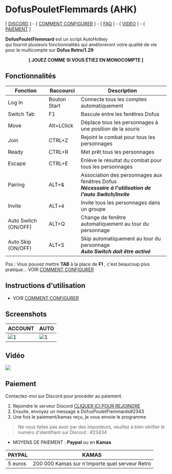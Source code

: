 # DofusPouletFlemmards (AHK)

[ [DISCORD](https://discord.gg/B9xSGG2) ] - [ [COMMENT CONFIGURER](USAGE.md) ] - [ [FAQ](FAQ.md) ] - [ [VIDEO](https://www.youtube.com/watch?v=urj5OiX987E) ] - 
[ [PAIEMENT](#Paiement) ] 


**DofusPouletFlemmard** est un script AutoHotkey  
qui fournit plusieurs fonctionnalités qui amélioreront votre qualité de vie pour le multicompte sur **Dofus Retro/1.29**

<p align="center">  <b> [ JOUEZ COMME SI VOUS ÉTIEZ EN MONOCOMPTE ]</b> </p>



## Fonctionnalités

| Fonction    	| Raccourci     	| Description                                                                                   	|
|-------------	|---------------	|-----------------------------------------------------------------------------------------------	|
| Log In      	| Bouton Start  	| Connecte tous les comptes automatiquement                                                   	|
| Switch Tab      	| F1 	| Bascule entre les fenêtres Dofus                                                 	|
| Move        	| Alt+LClick 	| Déplace tous les personnages à une position de la souris                                      	|
| Join        	| CTRL+Z        	| Rejoint le combat pour tous les personnages                                                   	|
| Ready       	| CTRL+R        	| Met prêt tous les personnages                                                                 	|
| Escape      	| CTRL+E        	| Enlève le résultat du combat pour tous les personnages                                        	|
| Pairing     	| ALT+&         	| Association des personnages aux fenêtres Dofus <br/> _**Nécessaire à l'utilisation de l'auto Switch/Invite**_                                                	|
| Invite     	| ALT+é         	| Invite tous les personnages dans un groupe  	|
| Auto Switch	(ON/OFF) | ALT+Q       	| Change de fenêtre automatiquement au tour du personnage                                       	|
| Auto Skip (ON/OFF) 	| ALT+S         	| Skip automatiquement au tour du personnage <br/> _**Auto Switch doit être activé**_          |

Pss : Vous pouvez mettre **TAB** à la place de **F1** , c'est beaucoup plus pratique... VOIR [COMMENT CONFIGURER](USAGE.md#les-raccourcis) 


## Instructions d'utilisation
- VOIR [COMMENT CONFIGURER](USAGE.md) 


## Screenshots

|  ACCOUNT 	|  AUTO 	|
|---	|---	|
|  ![1](https://i.imgur.com/iBy4Pgb.png)|   ![1](https://i.imgur.com/Zvb01ei.png.png)|


## Vidéo
<a href="https://www.youtube.com/watch?v=K9sNDSsyJVM" target="_blank">![](https://i.imgur.com/dM4nyeg.png)</a>

## Paiement<a name="Paiement"></a>

Contactez-moi sur Discord pour procéder au paiement.
  1. Rejoindre le serveur Discord [CLIQUER ICI POUR REJOINDRE](https://discord.gg/B9xSGG2)
  2. Ensuite, envoyez un message à DofusPouletFlemmards#2343
  3. Une fois le paiement/kamas reçu, je vous envoie le programme

> Ne vous faites pas avoir par des imposteurs, veuillez à bien vérifier le numéro d'identifiant sur Discord : #23434

- MOYENS DE PAIEMENT : **Paypal** ou en **Kamas**

|  PAYPAL 	|  KAMAS 	|
|---	|---	|
|5 euros| 200 000 Kamas sur n'importe quel serveur Retro|

